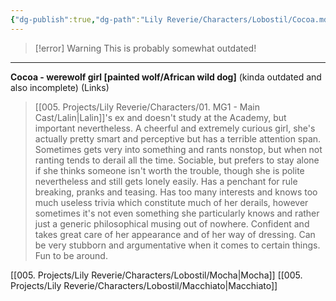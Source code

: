 ```yaml
---
{"dg-publish":true,"dg-path":"Lily Reverie/Characters/Lobostil/Cocoa.md","permalink":"/lily-reverie/characters/lobostil/cocoa/","created":"2024-01-20T04:36:41.255-03:00","updated":"2024-01-21T01:41:27.669-03:00"}
---
```


>[!error] Warning
>This is probably somewhat outdated!

---

**Cocoa - werewolf girl [painted wolf/African wild dog]** (kinda outdated and also incomplete)
(Links)

> [[005. Projects/Lily Reverie/Characters/01. MG1 - Main Cast/Lalin\|Lalin]]'s ex and doesn't study at the Academy, but important nevertheless. A cheerful and extremely curious girl, she's actually pretty smart and perceptive but has a terrible attention span. Sometimes gets very into something and rants nonstop, but when not ranting tends to derail all the time. Sociable, but prefers to stay alone if she thinks someone isn't worth the trouble, though she is polite nevertheless and still gets lonely easily. Has a penchant for rule breaking, pranks and teasing. Has too many interests and knows too much useless trivia which constitute much of her derails, however sometimes it's not even something she particularly knows and rather just a generic philosophical musing out of nowhere. Confident and takes great care of her appearance and of her way of dressing. Can be very stubborn and argumentative when it comes to certain things. Fun to be around.

[[005. Projects/Lily Reverie/Characters/Lobostil/Mocha\|Mocha]]
[[005. Projects/Lily Reverie/Characters/Lobostil/Macchiato\|Macchiato]]